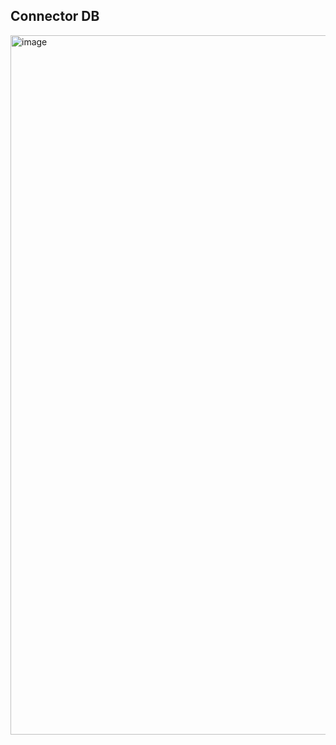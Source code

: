 ## Connector DB

<img width="1119" alt="image" src="https://user-images.githubusercontent.com/94133633/219899058-8cf3834d-d4f1-4122-a1d6-204c3fad509b.png">

<br>
<br>

